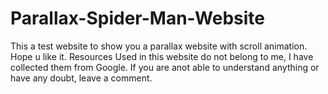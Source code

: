 # Parallax-Spider-Man-Website
This a test website to show you a parallax website with scroll animation. Hope u like it. 
Resources Used in this website do not belong to me, I have collected them from Google. If you are anot able to understand anything or have any doubt, leave a comment.
